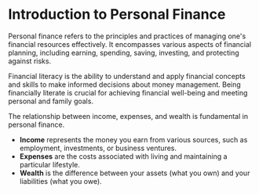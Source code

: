 # Introduction to Personal Finance

Personal finance refers to the principles and practices of managing one's financial resources effectively. It encompasses various aspects of financial planning, including earning, spending, saving, investing, and protecting against risks.

Financial literacy is the ability to understand and apply financial concepts and skills to make informed decisions about money management. Being financially literate is crucial for achieving financial well-being and meeting personal and family goals.

The relationship between income, expenses, and wealth is fundamental in personal finance. 

- **Income** represents the money you earn from various sources, such as employment, investments, or business ventures.
- **Expenses** are the costs associated with living and maintaining a particular lifestyle.
- **Wealth** is the difference between your assets (what you own) and your liabilities (what you owe).
